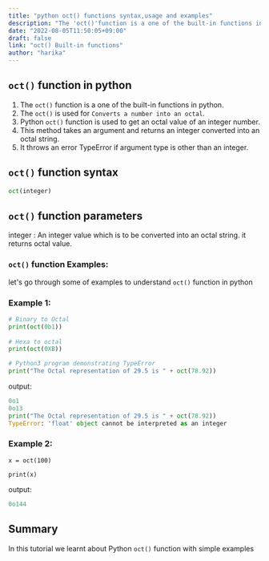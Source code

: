 ```yaml
---
title: "python oct() functions syntax,usage and examples"
description: "The 'oct()'function is a one of the built-in functions in python"
date: "2022-08-05T11:50:05+09:00"
draft: false
link: "oct() Built-in functions"
author: "harika"
---
```


## `oct()` function in python

1. The `oct()` function is a one of the built-in functions in python.
2. The `oct()` is used for	`Converts a number into an octal`.
3. Python `oct()` function is used to get an octal value of an integer number. 
4. This method takes an argument and returns an integer converted into an octal string.
5. It throws an error TypeError if argument type is other than an integer.

## `oct()` function syntax

```python
oct(integer)
```
## `oct()` function parameters

integer : An integer value which is to be converted into an octal string.
it returns octal value.

### `oct()` function  Examples:

let's go through some of examples to understand `oct()` function in python

### Example 1:

```python
# Binary to Octal
print(oct(0b1))
 
# Hexa to octal
print(oct(0XB))

# Python3 program demonstrating TypeError
print("The Octal representation of 29.5 is " + oct(78.92))
```
output:

```python
0o1
0o13
print("The Octal representation of 29.5 is " + oct(78.92))
TypeError: 'float' object cannot be interpreted as an integer
```

### Example 2:
```
x = oct(100)

print(x)
```
output:

```python
0o144
```

## Summary
In this tutorial we learnt about Python `oct()` function with simple examples

